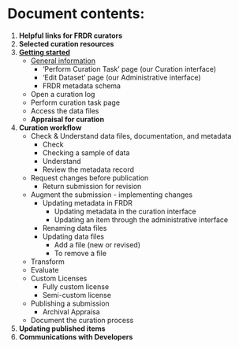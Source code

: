 # Document contents:

1. **Helpful links for FRDR curators**
2. **Selected curation resources**
3. [**Getting started**](getting_started.md)
   - [General information](getting_started.md#general-information)
     - ‘Perform Curation Task’ page (our Curation interface)
     - ‘Edit Dataset’ page (our Administrative interface)
     - FRDR metadata schema
   - Open a curation log
   - Perform curation task page
   - Access the data files
   - **Appraisal for curation**
4. **Curation workflow**
   - Check & Understand data files, documentation, and metadata
     - Check
     - Checking a sample of data
     - Understand
     - Review the metadata record
   - Request changes before publication
     - Return submission for revision
   - Augment the submission - implementing changes
     - Updating metadata in FRDR
       - Updating metadata in the curation interface
       - Updating an item through the administrative interface
     - Renaming data files
     - Updating data files
       - Add a file (new or revised)
       - To remove a file
   - Transform
   - Evaluate
   - Custom Licenses
     - Fully custom license
     - Semi-custom license
   - Publishing a submission
     - Archival Appraisa
   - Document the curation process
5. **Updating published items**
6. **Communications with Developers**
